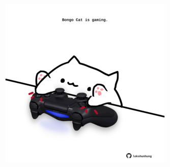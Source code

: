 <!-- built at 28/08/2024, 18:00:47 UTC -->
<p align="center">
  <img width="500" height="500" src="./ReadmeImage.svg">
</p>

